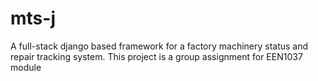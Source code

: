 # mts-j
A full-stack django based framework for a factory machinery status and repair tracking system. This project is a group assignment for EEN1037 module
